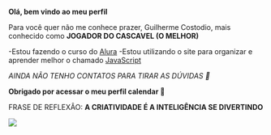**Olá, bem vindo ao meu perfil**

Para você quer não me conhece prazer, Guilherme Costodio, mais conhecido como **JOGADOR DO CASCAVEL (O MELHOR)**

-Estou fazendo o curso do [Alura](https://www.alura.com.br)
-Estou utilizando o site para organizar e aprender melhor o chamado [JavaScript](https://pt.wikipedia.org/wiki/JavaScript)

*AINDA NÃO TENHO CONTATOS PARA TIRAR AS DÚVIDAS 💎*

**Obrigado por acessar o meu perfil calendar 🏈**

FRASE DE REFLEXÂO: **A CRIATIVIDADE É A INTELIGÊNCIA SE DIVERTINDO**

![](https://media.tenor.com/WfB2PNMXY6AAAAAC/manchester-united-cristiano-ronaldo.gif)

